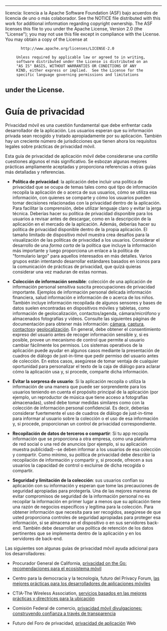 * * *

licencia: licencia a la Apache Software Foundation (ASF) bajo acuerdos de licencia de uno o más colaborador. See the NOTICE file distributed with this work for additional information regarding copyright ownership. The ASF licenses this file to you under the Apache License, Version 2.0 (the "License"); you may not use this file except in compliance with the License. You may obtain a copy of the License at

           http://www.apache.org/licenses/LICENSE-2.0
    
         Unless required by applicable law or agreed to in writing,
         software distributed under the License is distributed on an
         "AS IS" BASIS, WITHOUT WARRANTIES OR CONDITIONS OF ANY
         KIND, either express or implied.  See the License for the
         specific language governing permissions and limitations
    

## under the License.

# Guía de privacidad

Privacidad móvil es una cuestión fundamental que debe enfrentar cada desarrollador de la aplicación. Los usuarios esperan que su información privada sean recogido y tratado apropiadamente por su aplicación. También hay un creciente número de jurisdicciones que tienen ahora los requisitos legales sobre prácticas de privacidad móvil.

Esta guía de privacidad de aplicación móvil debe considerarse una *cartilla* cuestiones algunos el más significativo. Se esbozan algunas mejores prácticas ampliamente aceptadas y proporciona referencias a otras guías más detalladas y referencias.

*   **Política de privacidad**: la aplicación debe incluir una política de privacidad que se ocupa de temas tales como qué tipo de información recopila la aplicación de o acerca de sus usuarios, cómo se utiliza esa información, con quienes se comparte y cómo los usuarios pueden tomar decisiones relacionadas con la privacidad dentro de la aplicación. Para facilitar la comprensión, debe utilizar lenguaje claro y evitar la jerga técnica. Deberías hacer su política de privacidad disponible para los usuarios a revisar antes de descargar, como en la descripción de la aplicación en el mercado de la aplicación. Además, deberías hacer su política de privacidad disponible dentro de la propia aplicación. El tamaño limitado de dispositivo móvil muestra crea desafíos para la visualización de las políticas de privacidad a los usuarios. Considerar el desarrollo de una *forma corta* de la política que incluye la información más importante y luego proporciona un enlace a la política de "formulario largo" para aquellos interesados en más detalles. Varios grupos están intentando desarrollar estándares basados en iconos para la comunicación de prácticas de privacidad, que quizá quieras considerar una vez maduran de estas normas.

*   **Colección de información sensible**: colección de una aplicación de información personal sensitiva suscita preocupaciones de privacidad importante. Ejemplos de información personal delicada información financiera, salud información e información de o acerca de los niños. También incluye información recopilada de algunos sensores y bases de datos suelen encontradas en dispositivos móviles y tabletas, como información de geolocalización, contactos/agenda, cámara/micrófono y almacenados fotografías y vídeos. Consulte las siguientes páginas de documentación para obtener más información: [cámara][1], [captura][2], [contactos][3]y [geolocalización][4]. En general, debe obtener el consentimiento expreso del usuario antes de recoger información sensible y, si es posible, provee un mecanismo de control que permite al usuario cambiar fácilmente los permisos. Los sistemas operativos de la aplicación puede ayudar en algunos casos mediante la presentación de cuadros de diálogo de just-in-time que pedir permiso del usuario antes de colección. En estos casos, asegúrese de tomar ventaja de cualquier oportunidad para personalizar el texto de la caja de diálogo para aclarar cómo la aplicación usa y, si procede, comparte dicha información.

*   **Evitar la sorpresa de usuario**: Si la aplicación recopila o utiliza la información de una manera que puede ser sorprendente para los usuarios teniendo en cuenta el propósito principal de la aplicación (por ejemplo, un reproductor de música que tiene acceso a fotografías almacenadas), usted debe tomar medidas similares como con la colección de información personal confidencial. Es decir, deberías considerar fuertemente el uso de cuadros de diálogo de just-in-time para informar al usuario sobre la colección o el uso de esa información y, si procede, proporcionan un control de privacidad correspondiente.

*   **Recopilación de datos de terceros o compartir**: Si tu app recopila información que se proporciona a otra empresa, como una plataforma de red social o una red de anuncios (por ejemplo, si su aplicación muestra publicidad)--se deben informar a los usuarios de esa colección y compartir. Como mínimo, su política de privacidad debe describir la recopilación de información y compartir y, si procede, ofrecen a sus usuarios la capacidad de control o excluirse de dicha recogida o compartir.

*   **Seguridad y limitación de la colección**: sus usuarios confían su aplicación con su información y esperan que tome las precauciones de seguridad apropiadas para protegerla. Una de las mejores maneras de evitar compromisos de seguridad de la información personal no es recopilar la información en primer lugar a menos que su aplicación tiene una razón de negocios específicos y legítima para la colección. Para obtener información que necesita para ser recogidos, asegúrese de que usted proporciona controles de seguridad apropiadas para proteger esa información, si se almacena en el dispositivo o en sus servidores back-end. También debe desarrollar una política de retención de los datos pertinentes que se implementa dentro de la aplicación y en los servidores de back-end.

 [1]: cordova_camera_camera.md.html
 [2]: cordova_media_capture_capture.md.html
 [3]: cordova_contacts_contacts.md.html
 [4]: cordova_geolocation_geolocation.md.html

Las siguientes son algunas guías de privacidad móvil ayuda adicional para los desarrolladores:

*   Procurador General de California, [privacidad on the Go: recomendaciones para el ecosistema móvil][5]

*   Centro para la democracia y la tecnología, futuro del Privacy Forum, [las mejores prácticas para los desarrolladores de aplicaciones móviles][6]

*   CTIA-The Wireless Association, [servicios basados en las mejores prácticas y directrices para la ubicación][7]

*   Comisión Federal de comercio, [privacidad móvil divulgaciones: construyendo confianza a través de transparencia][8]

*   Futuro del Foro de privacidad, [privacidad de aplicación][9] Web

 [5]: http://oag.ca.gov/sites/all/files/pdfs/privacy/privacy_on_the_go.pdf
 [6]: http://www.futureofprivacy.org/wp-content/uploads/Best-Practices-for-Mobile-App-Developers_Final.pdf
 [7]: http://www.ctia.org/business_resources/wic/index.cfm/AID/11300
 [8]: http://www.ftc.gov/os/2013/02/130201mobileprivacyreport.pdf
 [9]: http://www.applicationprivacy.org